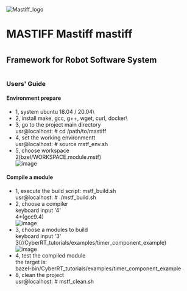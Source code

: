 ![Mastiff_logo](https://github.com/gaolihu/mastiff/assets/15341193/61c3ade2-2cd5-4a98-bfa8-c19cec58edd5)
# MASTIFF Mastiff mastiff
#
## Framework for Robot Software System
#
### Users' Guide

#### Environment prepare
- 1, system ubuntu 18.04 / 20.04\
- 2, install make, gcc, g++, wget, curl, docker\
- 3, go to the project main directory \
usr@localhost: # cd /path/to/mastiff 
- 4, set the working environmentt \
 usr@localhost: # source mstf_env.sh
- 5, choose workspace \
 2(bzel/WORKSPACE.module.mstf) \
![image](https://github.com/gaolihu/mastiff/assets/15341193/8a6b11b1-47c5-4340-9860-082b1bb9fb3c)


#### Compile a module
- 1, execute the build script: mstf_build.sh \
usr@localhost: # ./mstf_build.sh 
- 2, choose a compiler \
  keyboard input '4'\
  4*(gcc9.4) \
![image](https://github.com/gaolihu/mastiff/assets/15341193/d8334265-2687-4ecf-8a65-56ef4222d8c7)
- 3, choose a modules to build \
  keyboard input '3'\
  3(//CyberRT_tutorials/examples/timer_component_example) \
![image](https://github.com/gaolihu/mastiff/assets/15341193/b333e19c-a0f2-4084-bc89-a816e0c6f99f)
- 4, test the compiled module \
 the target is:\
bazel-bin/CyberRT_tutorials/examples/timer_component_example
- 8, clean the project \
 usr@localhost: # mstf_clean.sh
#
